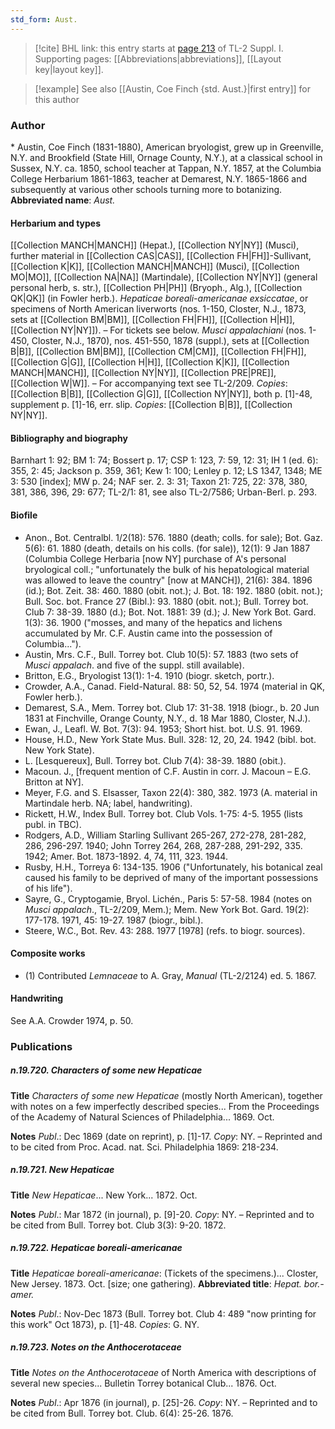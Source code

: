 ```yaml
---
std_form: Aust.
---
```


> [!cite] BHL link: this entry starts at [page 213](https://www.biodiversitylibrary.org/page/33264940) of TL-2 Suppl. I.
> Supporting pages: [[Abbreviations|abbreviations]], [[Layout key|layout key]].

> [!example] See also [[Austin, Coe Finch {std. Aust.}|first entry]] for this author

### Author

\* Austin, Coe Finch (1831-1880), American bryologist, grew up in Greenville, N.Y. and Brookfield (State Hill, Ornage County, N.Y.), at a classical school in Sussex, N.Y. ca. 1850, school teacher at Tappan, N.Y. 1857, at the Columbia College Herbarium 1861-1863, teacher at Demarest, N.Y. 1865-1866 and subsequently at various other schools turning more to botanizing. 
**Abbreviated name**: *Aust.*

#### Herbarium and types

[[Collection MANCH|MANCH]] (Hepat.), [[Collection NY|NY]] (Musci), further material in [[Collection CAS|CAS]], [[Collection FH|FH]]-Sullivant, [[Collection K|K]], [[Collection MANCH|MANCH]] (Musci), [[Collection MO|MO]], [[Collection NA|NA]] (Martindale), [[Collection NY|NY]] (general personal herb, s. str.), [[Collection PH|PH]] (Bryoph., Alg.), [[Collection QK|QK]] (in Fowler herb.).
*Hepaticae boreali-americanae exsiccatae*, or specimens of North American liverworts (nos. 1-150, Closter, N.J., 1873, sets at [[Collection BM|BM]], [[Collection FH|FH]], [[Collection H|H]], [[Collection NY|NY]]). – For tickets see below. *Musci appalachiani* (nos. 1-450, Closter, N.J., 1870), nos. 451-550, 1878 (suppl.), sets at [[Collection B|B]], [[Collection BM|BM]], [[Collection CM|CM]], [[Collection FH|FH]], [[Collection G|G]], [[Collection H|H]], [[Collection K|K]], [[Collection MANCH|MANCH]], [[Collection NY|NY]], [[Collection PRE|PRE]], [[Collection W|W]]. – For accompanying text see TL-2/209. *Copies*: [[Collection B|B]], [[Collection G|G]], [[Collection NY|NY]], both p. \[1\]-48, supplement p. \[1\]-16, err. slip. *Copies*: [[Collection B|B]], [[Collection NY|NY]].

#### Bibliography and biography

Barnhart 1: 92; BM 1: 74; Bossert p. 17; CSP 1: 123, 7: 59, 12: 31; IH 1 (ed. 6): 355, 2: 45; Jackson p. 359, 361; Kew 1: 100; Lenley p. 12; LS 1347, 1348; ME 3: 530 \[index\]; MW p. 24; NAF ser. 2. 3: 31; Taxon 21: 725, 22: 378, 380, 381, 386, 396, 29: 677; TL-2/1: 81, see also TL-2/7586; Urban-Berl. p. 293.

#### Biofile

- Anon., Bot. Centralbl. 1/2(18): 576. 1880 (death; colls. for sale); Bot. Gaz. 5(6): 61. 1880 (death, details on his colls. (for sale)), 12(1): 9 Jan 1887 (Columbia College Herbaria \[now NY\] purchase of A's personal bryological coll.; "unfortunately the bulk of his hepatological material was allowed to leave the country" \[now at MANCH\]), 21(6): 384. 1896 (id.); Bot. Zeit. 38: 460. 1880 (obit. not.); J. Bot. 18: 192. 1880 (obit. not.); Bull. Soc. bot. France 27 (Bibl.): 93. 1880 (obit. not.); Bull. Torrey bot. Club 7: 38-39. 1880 (d.); Bot. Not. 1881: 39 (d.); J. New York Bot. Gard. 1(3): 36. 1900 ("mosses, and many of the hepatics and lichens accumulated by Mr. C.F. Austin came into the possession of Columbia...").
- Austin, Mrs. C.F., Bull. Torrey bot. Club 10(5): 57. 1883 (two sets of *Musci appalach*. and five of the suppl. still available).
- Britton, E.G., Bryologist 13(1): 1-4. 1910 (biogr. sketch, portr.).
- Crowder, A.A., Canad. Field-Natural. 88: 50, 52, 54. 1974 (material in QK, Fowler herb.).
- Demarest, S.A., Mem. Torrey bot. Club 17: 31-38. 1918 (biogr., b. 20 Jun 1831 at Finchville, Orange County, N.Y., d. 18 Mar 1880, Closter, N.J.).
- Ewan, J., Leafl. W. Bot. 7(3): 94. 1953; Short hist. bot. U.S. 91. 1969.
- House, H.D., New York State Mus. Bull. 328: 12, 20, 24. 1942 (bibl. bot. New York State).
- L. \[Lesquereux\], Bull. Torrey bot. Club 7(4): 38-39. 1880 (obit.).
- Macoun. J., \[frequent mention of C.F. Austin in corr. J. Macoun – E.G. Britton at NY\].
- Meyer, F.G. and S. Elsasser, Taxon 22(4): 380, 382. 1973 (A. material in Martindale herb. NA; label, handwriting).
- Rickett, H.W., Index Bull. Torrey bot. Club Vols. 1-75: 4-5. 1955 (lists publ. in TBC).
- Rodgers, A.D., William Starling Sullivant 265-267, 272-278, 281-282, 286, 296-297. 1940; John Torrey 264, 268, 287-288, 291-292, 335. 1942; Amer. Bot. 1873-1892. 4, 74, 111, 323. 1944.
- Rusby, H.H., Torreya 6: 134-135. 1906 ("Unfortunately, his botanical zeal caused his family to be deprived of many of the important possessions of his life").
- Sayre, G., Cryptogamie, Bryol. Lichén., Paris 5: 57-58. 1984 (notes on *Musci appalach*., TL-2/209, Mem.); Mem. New York Bot. Gard. 19(2): 177-178. 1971, 45: 19-27. 1987 (biogr., bibl.).
- Steere, W.C., Bot. Rev. 43: 288. 1977 \[1978\] (refs. to biogr. sources).

#### Composite works

- (1) Contributed *Lemnaceae* to A. Gray, *Manual* (TL-2/2124) ed. 5. 1867.

#### Handwriting

See A.A. Crowder 1974, p. 50.

### Publications

##### n.19.720. Characters of some new Hepaticae

**Title**
*Characters of some new Hepaticae* (mostly North American), together with notes on a few imperfectly described species... From the Proceedings of the Academy of Natural Sciences of Philadelphia... 1869. Oct.

**Notes**
*Publ*.: Dec 1869 (date on reprint), p. \[1\]-17. *Copy*: NY. – Reprinted and to be cited from Proc. Acad. nat. Sci. Philadelphia 1869: 218-234.

##### n.19.721. New Hepaticae

**Title**
*New Hepaticae*... New York... 1872. Oct.

**Notes**
*Publ*.: Mar 1872 (in journal), p. \[9\]-20. *Copy*: NY. – Reprinted and to be cited from Bull. Torrey bot. Club 3(3): 9-20. 1872.

##### n.19.722. Hepaticae boreali-americanae

**Title**
*Hepaticae boreali-americanae*: (Tickets of the specimens.)... Closter, New Jersey. 1873. Oct. \[size; one gathering).
**Abbreviated title**: *Hepat. bor.-amer.*

**Notes**
*Publ*.: Nov-Dec 1873 (Bull. Torrey bot. Club 4: 489 "now printing for this work" Oct 1873), p. \[1\]-48. *Copies*: G. NY.

##### n.19.723. Notes on the Anthocerotaceae

**Title**
*Notes on the Anthocerotaceae* of North America with descriptions of several new species... Bulletin Torrey botanical Club... 1876. Oct.

**Notes**
*Publ*.: Apr 1876 (in journal), p. \[25\]-26. *Copy*: NY. – Reprinted and to be cited from Bull. Torrey bot. Club. 6(4): 25-26. 1876.

